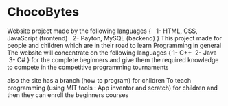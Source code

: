 # ChocoBytes
Website project made by the following languages
{
   1- HTML, CSS, JavaScript (frontend)
   2- Payton, MySQL (backend)
}
This project made for people and children which are in their road to learn 
Programming in general 
The website will concentrate on the following languages
{
  1- C++
  2- Java
  3- C#
}
for the complete beginners and give them the required knowledge to compete
in the competitive programming tournaments

also the site has a branch (how to program) for children
To teach programming (using MIT tools : App inventor and scratch) for children
and then they can enroll the beginners courses
